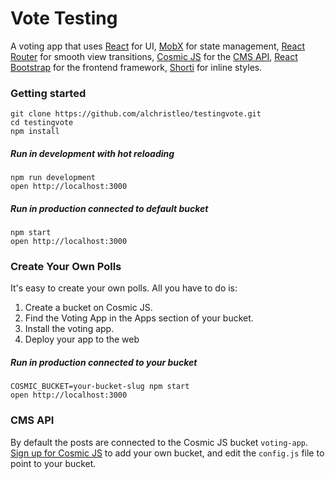Vote Testing
=====================

A voting app that uses [React](https://facebook.github.io/react) for UI, [MobX](https://mobxjs.github.io/mobx) for state management, [React Router](https://github.com/reactjs/react-router) for smooth view transitions, [Cosmic JS](https://cosmicjs.com) for the [CMS API](https://cosmicjs.com), [React Bootstrap](https://react-bootstrap.github.io/) for the frontend framework, [Shorti](https://www.npmjs.com/package/shorti) for inline styles.

### Getting started
```
git clone https://github.com/alchristleo/testingvote.git
cd testingvote
npm install
```
##### Run in development with hot reloading

```
npm run development
open http://localhost:3000
```
##### Run in production connected to default bucket
```
npm start
open http://localhost:3000
```
### Create Your Own Polls
It's easy to create your own polls.  All you have to do is:<br>
1. Create a bucket on Cosmic JS.<br>
2. Find the Voting App in the Apps section of your bucket.<br>
3. Install the voting app.<br>
4. Deploy your app to the web
##### Run in production connected to your bucket
```
COSMIC_BUCKET=your-bucket-slug npm start
open http://localhost:3000
```
### CMS API
By default the posts are connected to the Cosmic JS bucket `voting-app`.  [Sign up for Cosmic JS](https://cosmicjs.com) to add your own bucket, and edit the `config.js` file to point to your bucket.
